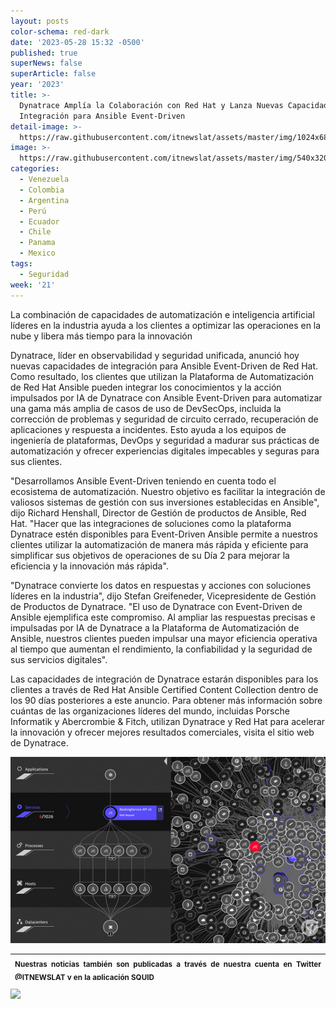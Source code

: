 ```yaml
---
layout: posts
color-schema: red-dark
date: '2023-05-28 15:32 -0500'
published: true
superNews: false
superArticle: false
year: '2023'
title: >-
  Dynatrace Amplía la Colaboración con Red Hat y Lanza Nuevas Capacidades de
  Integración para Ansible Event-Driven
detail-image: >-
  https://raw.githubusercontent.com/itnewslat/assets/master/img/1024x680/Ansible-Event-Driven-g.jpg
image: >-
  https://raw.githubusercontent.com/itnewslat/assets/master/img/540x320/Ansible-Event-Driven-p.jpg
categories:
  - Venezuela
  - Colombia
  - Argentina
  - Perú
  - Ecuador
  - Chile
  - Panama
  - Mexico
tags:
  - Seguridad
week: '21'
---
```

La combinación de capacidades de automatización e inteligencia artificial líderes en la industria ayuda a los clientes a optimizar las operaciones en la nube y libera más tiempo para la innovación

Dynatrace, líder en observabilidad y seguridad unificada, anunció hoy nuevas capacidades de integración para Ansible Event-Driven de Red Hat.  Como resultado, los clientes que utilizan la Plataforma de Automatización de Red Hat Ansible pueden integrar los conocimientos y la acción impulsados por IA de Dynatrace con Ansible Event-Driven para automatizar una gama más amplia de casos de uso de DevSecOps, incluida la corrección de problemas y seguridad de circuito cerrado, recuperación de aplicaciones y respuesta a incidentes. Esto ayuda a los equipos de ingeniería de plataformas, DevOps y seguridad a madurar sus prácticas de automatización y ofrecer experiencias digitales impecables y seguras para sus clientes.

"Desarrollamos Ansible Event-Driven teniendo en cuenta todo el ecosistema de automatización. Nuestro objetivo es facilitar la integración de valiosos sistemas de gestión con sus inversiones establecidas en Ansible", dijo Richard Henshall, Director de Gestión de productos de Ansible, Red Hat. "Hacer que las integraciones de soluciones como la plataforma Dynatrace estén disponibles para Event-Driven Ansible permite a nuestros clientes utilizar la automatización de manera más rápida y eficiente para simplificar sus objetivos de operaciones de su Día 2 para mejorar la eficiencia y la innovación más rápida".

"Dynatrace convierte los datos en respuestas y acciones con soluciones líderes en la industria", dijo Stefan Greifeneder, Vicepresidente de Gestión de Productos de Dynatrace. "El uso de Dynatrace con Event-Driven de Ansible ejemplifica este compromiso.  Al ampliar las respuestas precisas e impulsadas por IA de Dynatrace a la Plataforma de Automatización de Ansible, nuestros clientes pueden impulsar una mayor eficiencia operativa al tiempo que aumentan el rendimiento, la confiabilidad y la seguridad de sus servicios digitales".

Las capacidades de integración de Dynatrace estarán disponibles para los clientes a través de Red Hat Ansible Certified Content Collection dentro de los 90 días posteriores a este anuncio. Para obtener más información sobre cuántas de las organizaciones líderes del mundo, incluidas Porsche Informatik  y Abercrombie & Fitch, utilizan Dynatrace y Red Hat para acelerar la innovación y ofrecer mejores resultados comerciales, visita el sitio web de Dynatrace.

![](https://raw.githubusercontent.com/itnewslat/assets/master/img/540x320/Ansible-Event-Driven-p.jpg)

<table style="height: 42px;" width="569">
<tbody>
<tr>
<td style="text-align: justify;"><sub><strong>Nuestras noticias también son publicadas a través de nuestra cuenta en Twitter <a href="https://twitter.com/itnewslat?lang=es">@ITNEWSLAT</a> y en la aplicación <a href="https://squidapp.co/en/">SQUID</a></strong></sub></td>
</tr>
</tbody>
</table>
<img src="https://tracker.metricool.com/c3po.jpg?hash=56f88a41e39ab42c063cc51676587a04"/>